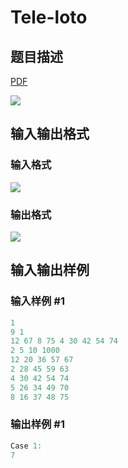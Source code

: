 # Tele-loto

## 题目描述

[problemUrl]: https://uva.onlinejudge.org/index.php?option=com_onlinejudge&Itemid=8&category=229&page=show_problem&problem=3126

[PDF](https://uva.onlinejudge.org/external/119/p11975.pdf)

![](https://cdn.luogu.com.cn/upload/vjudge_pic/UVA11975/7de7b9a83d843f909875ac44b21231f5de597cab.png)

## 输入输出格式

### 输入格式

![](https://cdn.luogu.com.cn/upload/vjudge_pic/UVA11975/14a2322d40a400d0afb921abf563ba4cece3eff7.png)

### 输出格式

![](https://cdn.luogu.com.cn/upload/vjudge_pic/UVA11975/772088b0fb92c34fdbbf5900a4f9e63eb82312f4.png)

## 输入输出样例

### 输入样例 #1

```cpp
1
9 1
12 67 8 75 4 30 42 54 74
2 5 10 1000
12 20 36 57 67
2 28 45 59 63
4 30 42 54 74
5 26 34 49 70
8 16 37 48 75
```


### 输出样例 #1

```cpp
Case 1:
7
```


